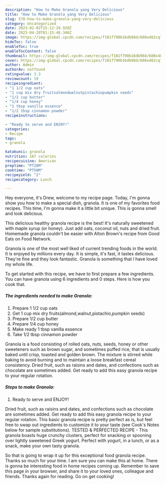 ```yaml
---
description: "How to Make Granola yang Very Delicious"
title: "How to Make Granola yang Very Delicious"
slug: 578-how-to-make-granola-yang-very-delicious
category: Uncategorized
date: 2023-02-02T15:12:29.920Z
date: 2023-04-20T01:15:48.346Z
image: https://img-global.cpcdn.com/recipes/f101f790b16db98d/680x482cq70/granola-recipe-main-photo.jpg
hideToc: false
enableToc: true
enableTocContent: false
thumbnail: https://img-global.cpcdn.com/recipes/f101f790b16db98d/680x482cq70/granola-recipe-main-photo.jpg
cover: https://img-global.cpcdn.com/recipes/f101f790b16db98d/680x482cq70/granola-recipe-main-photo.jpg
author: Admin
authorAv: notfound
ratingvalue: 3.3
reviewcount: 19
recipeingredient:
- "1 1/2 cup oats"
- "1 cup mix dry fruitsalmondwalnutpistachiopumpkin seeds"
- "1/2 cup butter"
- "1/4 cup honey"
- "1 tbsp vanilla essence"
- "1/2 tbsp cinnamon powder"
recipeinstructions:

- "Ready to serve and ENJOY!"
categories:
- Recipe
tags:
- granola

katakunci: granola 
nutrition: 167 calories
recipecuisine: American
preptime: "PT28M"
cooktime: "PT50M"
recipeyield: "2"
recipecategory: Lunch

---
```



Hey everyone, it's Drew, welcome to my recipe page. Today, I'm gonna show you how to make a special dish, granola. It is one of my favorites food recipes. This time, I'm gonna make it a little bit unique. This is gonna smell and look delicious.

This delicious healthy granola recipe is the best! It&#39;s naturally sweetened with maple syrup (or honey). Just add oats, coconut oil, nuts and dried fruit. Homemade granola couldn&#39;t be easier with Alton Brown&#39;s recipe from Good Eats on Food Network.

Granola is one of the most well liked of current trending foods in the world. It is enjoyed by millions every day. It is simple, it's fast, it tastes delicious. They're fine and they look fantastic. Granola is something that I have loved my whole life.


To get started with this recipe, we have to first prepare a few ingredients. You can have granola using 6 ingredients and 0 steps. Here is how you cook that.

<!--inarticleads1-->

##### The ingredients needed to make Granola:

1. Prepare 1 1/2 cup oats
1. Get 1 cup mix dry fruits(almond,walnut,pistachio,pumpkin seeds)
1. Prepare 1/2 cup butter
1. Prepare 1/4 cup honey
1. Make ready 1 tbsp vanilla essence
1. Take 1/2 tbsp cinnamon powder


Granola is a food consisting of rolled oats, nuts, seeds, honey or other sweeteners such as brown sugar, and sometimes puffed rice, that is usually baked until crisp, toasted and golden brown. The mixture is stirred while baking to avoid burning and to maintain a loose breakfast cereal consistency. Dried fruit, such as raisins and dates, and confections such as chocolate are sometimes added. Get ready to add this easy granola recipe to your regular rotation. 

<!--inarticleads2-->

##### Steps to make Granola:


1. Ready to serve and ENJOY!

Dried fruit, such as raisins and dates, and confections such as chocolate are sometimes added. Get ready to add this easy granola recipe to your regular rotation. This basic granola recipe is pretty perfect as is, but feel free to swap out ingredients to customize it to your taste (see Cook&#39;s Notes below for sample substitutions). TESTED &amp; PERFECTED RECIPE - This granola boasts huge crunchy clusters, perfect for snacking or spooning over lightly sweetened Greek yogurt. Perfect with yogurt, in a lunch, or as a snack, make your own tasty granola. 

So that is going to wrap it up for this exceptional food granola recipe. Thanks so much for your time. I am sure you can make this at home. There is gonna be interesting food in home recipes coming up. Remember to save this page in your browser, and share it to your loved ones, colleague and friends. Thanks again for reading. Go on get cooking!
